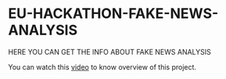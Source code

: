 # EU-HACKATHON-FAKE-NEWS-ANALYSIS
HERE YOU CAN GET THE INFO ABOUT FAKE NEWS ANALYSIS

You can watch this [video](https://www.youtube.com/watch?v=14g3VCo987g) to know overview of this project.
